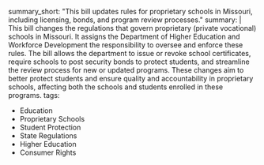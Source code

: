 summary_short: "This bill updates rules for proprietary schools in Missouri, including licensing, bonds, and program review processes."
summary: |
  This bill changes the regulations that govern proprietary (private vocational) schools in Missouri. It assigns the Department of Higher Education and Workforce Development the responsibility to oversee and enforce these rules. The bill allows the department to issue or revoke school certificates, require schools to post security bonds to protect students, and streamline the review process for new or updated programs. These changes aim to better protect students and ensure quality and accountability in proprietary schools, affecting both the schools and students enrolled in these programs.
tags:
  - Education
  - Proprietary Schools
  - Student Protection
  - State Regulations
  - Higher Education
  - Consumer Rights
